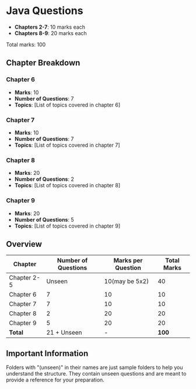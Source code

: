 # Java Questions

- **Chapters 2-7**: 10 marks each
- **Chapters 8-9**: 20 marks each

Total marks: 100

## Chapter Breakdown

### Chapter 6
- **Marks**: 10
- **Number of Questions**: 7
- **Topics**: [List of topics covered in chapter 6]

### Chapter 7
- **Marks**: 10
- **Number of Questions**: 7
- **Topics**: [List of topics covered in chapter 7]

### Chapter 8
- **Marks**: 20
- **Number of Questions**: 2
- **Topics**: [List of topics covered in chapter 8]

### Chapter 9
- **Marks**: 20
- **Number of Questions**: 5
- **Topics**: [List of topics covered in chapter 9]

## Overview

| Chapter     | Number of Questions | Marks per Question | Total Marks |
|-------------|----------------------|--------------------|-------------|
| Chapter 2-5 | Unseen               | 10(may be 5x2)     | 40          |
| Chapter 6   | 7                    | 10                 | 10          |
| Chapter 7   | 7                    | 10                 | 10          |
| Chapter 8   | 2                    | 20                 | 20          |
| Chapter 9   | 5                    | 20                 | 20          |
| **Total**   | 21 + Unseen          | -                  | **100**     |

## Important Information
Folders with "(unseen)" in their names are just sample folders to help you understand the structure.
 They contain unseen questions and are meant to provide a reference for your preparation.

